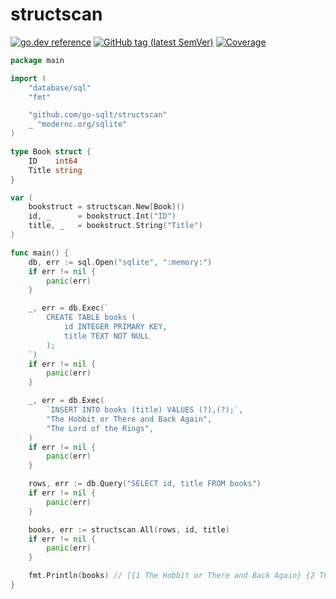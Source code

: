 # structscan

[![go.dev reference](https://img.shields.io/badge/go.dev-reference-007d9c?logo=go&logoColor=white)](https://pkg.go.dev/github.com/go-sqlt/structscan)
[![GitHub tag (latest SemVer)](https://img.shields.io/github/tag/go-sqlt/structscan.svg?style=social)](https://github.com/go-sqlt/structscan/tags)
[![Coverage](https://img.shields.io/badge/Coverage-51.7%25-yellow)](https://github.com/go-sqlt/structscan/actions)

```go
package main

import (
	"database/sql"
	"fmt"

	"github.com/go-sqlt/structscan"
	_ "modernc.org/sqlite"
)

type Book struct {
	ID    int64
	Title string
}

var (
	bookstruct = structscan.New[Book]()
	id, _      = bookstruct.Int("ID")
	title, _   = bookstruct.String("Title")
)

func main() {
	db, err := sql.Open("sqlite", ":memory:")
	if err != nil {
		panic(err)
	}

	_, err = db.Exec(`
		CREATE TABLE books (
			id INTEGER PRIMARY KEY,
			title TEXT NOT NULL
		);
	`)
	if err != nil {
		panic(err)
	}

	_, err = db.Exec(
		`INSERT INTO books (title) VALUES (?),(?);`,
		"The Hobbit or There and Back Again",
		"The Lord of the Rings",
	)
	if err != nil {
		panic(err)
	}

	rows, err := db.Query("SELECT id, title FROM books")
	if err != nil {
		panic(err)
	}

	books, err := structscan.All(rows, id, title)
	if err != nil {
		panic(err)
	}

	fmt.Println(books) // [{1 The Hobbit or There and Back Again} {2 The Lord of the Rings}]
}

```